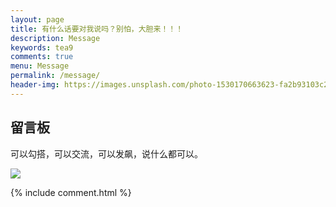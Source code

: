 ```yaml
---
layout: page
title: 有什么话要对我说吗？别怕，大胆来！！！
description: Message
keywords: tea9
comments: true
menu: Message
permalink: /message/
header-img: https://images.unsplash.com/photo-1530170663623-fa2b93103c22?ixlib=rb-0.3.5&ixid=eyJhcHBfaWQiOjEyMDd9&s=eb5e4dbc5137236c12dfdc58c2aa7da5&auto=format&fit=crop&w=1568&q=80
---
```


## 留言板

可以勾搭，可以交流，可以发飙，说什么都可以。  

![](https://timgsa.baidu.com/timg?image&quality=80&size=b9999_10000&sec=1530159774625&di=9924be4b32068447118cb3464c35324f&imgtype=0&src=http%3A%2F%2Fimg.smzy.com%2Fimges%2F2017%2F0517%2F20170517084236902.jpg)

<div class="valine_comment"></div>

<!-- valine comment -->
<!-- <script src="https://cdn1.lncld.net/static/js/3.0.4/av-min.js"></script>
<script src='https://unpkg.com/valine@latest/dist/Valine.min.js'></script> -->
{% include comment.html %}

<script>
new Valine({
        av: AV,
        el: '.valine_comment' ,
        notify: false, 
        verify: false, 
        appId: '{{ site.comments.valine_app_id }}',
        appKey: '{{ site.comments.valine_app_key }}',
        placeholder: '{{ site.comments.valine_placeholder }}',
        path:window.location.pathname, 
        avatar:'{{ site.comments.valine_avatar }}' ,
        pageSize: "10"
    });
</script>
